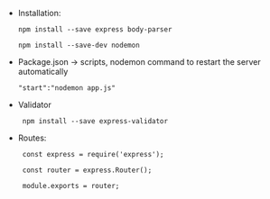 - Installation:

      npm install --save express body-parser

      npm install --save-dev nodemon

- Package.json -> scripts, nodemon command to restart the server automatically

      "start":"nodemon app.js"
      
- Validator

       npm install --save express-validator
       
- Routes:

       const express = require('express');

       const router = express.Router();

       module.exports = router;
